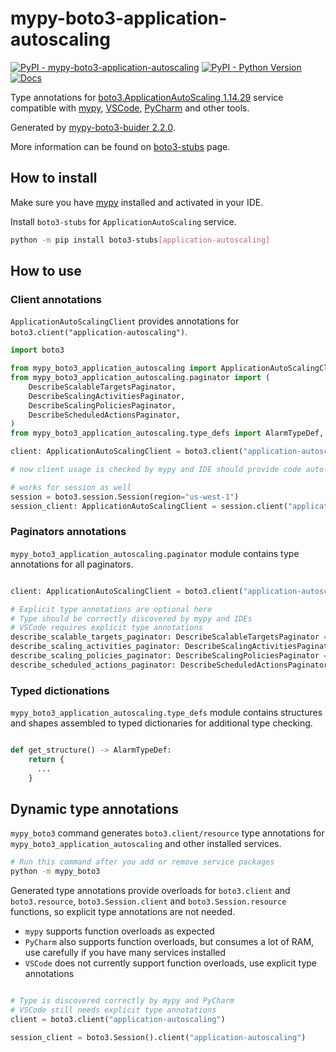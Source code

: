 # mypy-boto3-application-autoscaling

[![PyPI - mypy-boto3-application-autoscaling](https://img.shields.io/pypi/v/mypy-boto3-application-autoscaling.svg?color=blue)](https://pypi.org/project/mypy-boto3-application-autoscaling)
[![PyPI - Python Version](https://img.shields.io/pypi/pyversions/mypy-boto3-application-autoscaling.svg?color=blue)](https://pypi.org/project/mypy-boto3-application-autoscaling)
[![Docs](https://img.shields.io/readthedocs/mypy-boto3-builder.svg?color=blue)](https://mypy-boto3-builder.readthedocs.io/)

Type annotations for
[boto3.ApplicationAutoScaling 1.14.29](https://boto3.amazonaws.com/v1/documentation/api/1.14.29/reference/services/application-autoscaling.html#ApplicationAutoScaling) service
compatible with [mypy](https://github.com/python/mypy), [VSCode](https://code.visualstudio.com/),
[PyCharm](https://www.jetbrains.com/pycharm/) and other tools.

Generated by [mypy-boto3-buider 2.2.0](https://github.com/vemel/mypy_boto3_builder).

More information can be found on [boto3-stubs](https://pypi.org/project/boto3-stubs/) page.

## How to install

Make sure you have [mypy](https://github.com/python/mypy) installed and activated in your IDE.

Install `boto3-stubs` for `ApplicationAutoScaling` service.

```bash
python -m pip install boto3-stubs[application-autoscaling]
```

## How to use

### Client annotations

`ApplicationAutoScalingClient` provides annotations for `boto3.client("application-autoscaling")`.

```python
import boto3

from mypy_boto3_application_autoscaling import ApplicationAutoScalingClient
from mypy_boto3_application_autoscaling.paginator import (
    DescribeScalableTargetsPaginator,
    DescribeScalingActivitiesPaginator,
    DescribeScalingPoliciesPaginator,
    DescribeScheduledActionsPaginator,
)
from mypy_boto3_application_autoscaling.type_defs import AlarmTypeDef, ...

client: ApplicationAutoScalingClient = boto3.client("application-autoscaling")

# now client usage is checked by mypy and IDE should provide code auto-complete

# works for session as well
session = boto3.session.Session(region="us-west-1")
session_client: ApplicationAutoScalingClient = session.client("application-autoscaling")
```

### Paginators annotations

`mypy_boto3_application_autoscaling.paginator` module contains type annotations for all paginators.

```python

client: ApplicationAutoScalingClient = boto3.client("application-autoscaling")

# Explicit type annotations are optional here
# Type should be correctly discovered by mypy and IDEs
# VSCode requires explicit type annotations
describe_scalable_targets_paginator: DescribeScalableTargetsPaginator = client.get_paginator("describe_scalable_targets")
describe_scaling_activities_paginator: DescribeScalingActivitiesPaginator = client.get_paginator("describe_scaling_activities")
describe_scaling_policies_paginator: DescribeScalingPoliciesPaginator = client.get_paginator("describe_scaling_policies")
describe_scheduled_actions_paginator: DescribeScheduledActionsPaginator = client.get_paginator("describe_scheduled_actions")
```







### Typed dictionations

`mypy_boto3_application_autoscaling.type_defs` module contains structures and shapes assembled
to typed dictionaries for additional type checking.

```python

def get_structure() -> AlarmTypeDef:
    return {
      ...
    }
```


## Dynamic type annotations

`mypy_boto3` command generates `boto3.client/resource` type annotations for
`mypy_boto3_application_autoscaling` and other installed services.

```bash
# Run this command after you add or remove service packages
python -m mypy_boto3
```

Generated type annotations provide overloads for `boto3.client` and `boto3.resource`,
`boto3.Session.client` and `boto3.Session.resource` functions,
so explicit type annotations are not needed.

- `mypy` supports function overloads as expected
- `PyCharm` also supports function overloads, but consumes a lot of RAM, use carefully if you have many services installed
- `VSCode` does not currently support function overloads, use explicit type annotations

```python

# Type is discovered correctly by mypy and PyCharm
# VSCode still needs explicit type annotations
client = boto3.client("application-autoscaling")

session_client = boto3.Session().client("application-autoscaling")
```
